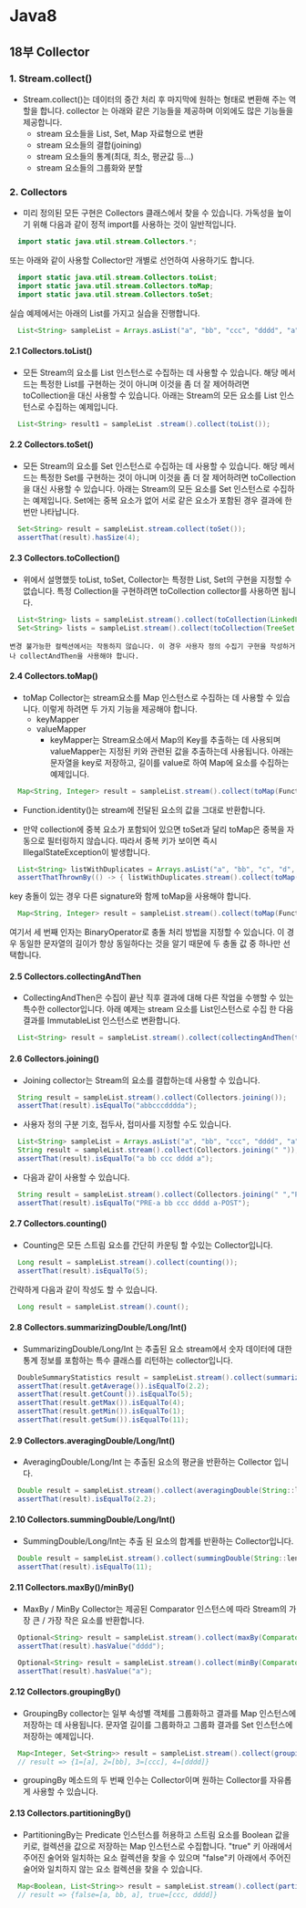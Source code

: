 # Java8
## 18부 Collector
### 1. Stream.collect()
  - Stream.collect()는 데이터의 중간 처리 후 마지막에 원하는 형태로 변환해 주는 역할을 합니다. collector 는 아래와 같은 기능들을 제공하며 이외에도 많은 기능들을 제공합니다.
    - stream 요소들을 List, Set, Map 자료형으로 변환
    - stream 요소들의 결합(joining)
    - stream 요소들의 통계(최대, 최소, 평균값 등...)
    - stream 요소들의 그룹화와 분할

### 2. Collectors
  - 미리 정의된 모든 구현은 Collectors 클래스에서 찾을 수 있습니다. 가독성을 높이기 위해 다음과 같이 정적 import를 사용하는 것이 일반적입니다.
  ```java
    import static java.util.stream.Collectors.*;
  ```
  또는 아래와 같이 사용할 Collector만 개별로 선언하여 사용하기도 합니다.
  ```java
    import static java.util.stream.Collectors.toList;
    import static java.util.stream.Collectors.toMap;
    import static java.util.stream.Collectors.toSet;
  ```
  실습 예제에서는 아래의 List를 가지고 실습을 진행합니다.
  ```java
    List<String> sampleList = Arrays.asList("a", "bb", "ccc", "dddd", "a");
  ```
#### 2.1 Collectors.toList()
  - 모든 Stream의 요소를 List 인스턴스로 수집하는 데 사용할 수 있습니다. 해당 메서드는 특정한 List를 구현하는 것이 아니며 이것을 좀 더 잘 제어하려면 toCollection을 대신 사용할 수 있습니다.
  아래는 Stream의 모든 요소를 List 인스턴스로 수집하는 예제입니다.
  ```java
    List<String> result1 = sampleList .stream().collect(toList());
  ```

#### 2.2 Collectors.toSet()
  - 모든 Stream의 요소를 Set 인스턴스로 수집하는 데 사용할 수 있습니다. 해당 메서드는 특정한 Set를 구현하는 것이 아니며 이것을 좀 더 잘 제어하려면 toCollection을 대신 사용할 수 있습니다.
  아래는 Stream의 모든 요소를 Set 인스턴스로 수집하는 예제입니다. Set에는 중복 요소가 없어 서로 같은 요소가 포함된 경우 결과에 한번만 나타납니다.
  ```java
    Set<String> result = sampleList.stream.collect(toSet());
    assertThat(result).hasSize(4);
  ```

#### 2.3 Collectors.toCollection()
  - 위에서 설명했듯 toList, toSet, Collector는 특정한 List, Set의 구현을 지정할 수 없습니다. 특정 Collection을 구현하려면 toCollection collector를 사용하면 됩니다.
  ```java
    List<String> lists = sampleList.stream().collect(toCollection(LinkedList::new));
    Set<String> lists = sampleList.stream().collect(toCollection(TreeSet::new));
  ```
    변경 불가능한 컬렉션에서는 작동하지 않습니다. 이 경우 사용자 정의 수집기 구현을 작성하거나 collectAndThen을 사용해야 합니다. 

#### 2.4 Collectors.toMap()
  - toMap Collector는 stream요소를 Map 인스턴스로 수집하는 데 사용할 수 있습니다. 이렇게 하려면 두 가지 기능을 제공해야 합니다. 
    - keyMapper
    - valueMapper
      - keyMapper는 Stream요소에서 Map의 Key를 추출하는 데 사용되며 valueMapper는 지정된 키와 관련된 값을 추출하는데 사용됩니다. 
    아래는 문자열을 key로 저장하고, 길이를 value로 하여 Map에 요소를 수집하는 예제입니다.
  ```java
    Map<String, Integer> result = sampleList.stream().collect(toMap(Function.identity(), String::length))
  ```
  - Function.identity()는 stream에 전달된 요소의 값을 그대로 반환합니다.

  - 만약 collection에 중복 요소가 포함되어 있으면 toSet과 달리 toMap은 중복을 자동으로 필터링하지 않습니다. 따라서 중복 키가 보이면 즉시 IllegalStateException이 발생합니다.
  ```java
    List<String> listWithDuplicates = Arrays.asList("a", "bb", "c", "d", "bb");
    assertThatThrownBy(() -> { listWithDuplicates.stream().collect(toMap(Function.identity(), String::length));}).isInstanceOf(IllegalStateException.class);
  ```
   key 충돌이 있는 경우 다른 signature와 함께 toMap을 사용해야 합니다.
  ```java
    Map<String, Integer> result = sampleList.stream().collect(toMap(Function.identity(), String::length, (item, identicalItem) -> item));
  ```
  여기서 세 번째 인자는 BinaryOperator로 충돌 처리 방법을 지정할 수 있습니다. 이 경우 동일한 문자열의 길이가 항상 동일하다는 것을 알기 때문에 두 충돌 값 중 하나만 선택합니다.

#### 2.5 Collectors.collectingAndThen
  - CollectingAndThen은 수집이 끝난 직후 결과에 대해 다른 작업을 수행할 수 있는 특수한 collector입니다.
  아래 예제는 stream 요소를 List인스턴스로 수집 한 다음 결과를 ImmutableList 인스턴스로 변환합니다.
  ```java
    List<String> result = sampleList.stream().collect(collectingAndThen(toList(), ImmutableList::copyOf));
  ```
#### 2.6 Collectors.joining()
  - Joining collector는 Stream<String>의 요소를 결합하는데 사용할 수 있습니다.
  ```java
    String result = sampleList.stream().collect(Collectors.joining());
    assertThat(result).isEqualTo("abbcccdddda");
  ```
  - 사용자 정의 구분 기호, 접두사, 접미사를 지정할 수도 있습니다.
  ```java
    List<String> sampleList = Arrays.asList("a", "bb", "ccc", "dddd", "a");
    String result = sampleList.stream().collect(Collectors.joining(" "));
    assertThat(result).isEqualTo("a bb ccc dddd a");
  ```
  - 다음과 같이 사용할 수 있습니다.
  ```java
    String result = sampleList.stream().collect(Collectors.joining(" ","PRE-", "-POST"));
    assertThat(result).isEqualTo("PRE-a bb ccc dddd a-POST");
  ```

#### 2.7 Collectors.counting()
  - Counting은 모든 스트림 요소를 간단히 카운팅 할 수있는 Collector입니다.
  ```java
    Long result = sampleList.stream().collect(counting());
    assertThat(result).isEqualTo(5);
  ```
  간략하게 다음과 같이 작성도 할 수 있습니다.
  ```java
    Long result = sampleList.stream().count();
  ```

#### 2.8 Collectors.summarizingDouble/Long/Int()
  - SummarizingDouble/Long/Int 는 추출된 요소 stream에서 숫자 데이터에 대한 통계 정보를 포함하는 특수 클래스를 리턴하는 collector입니다.
  ```java
    DoubleSummaryStatistics result = sampleList.stream().collect(summarizingDouble(String::length));
    assertThat(result.getAverage()).isEqualTo(2.2);
    assertThat(result.getCount()).isEqualTo(5);
    assertThat(result.getMax()).isEqualTo(4);
    assertThat(result.getMin()).isEqualTo(1);
    assertThat(result.getSum()).isEqualTo(11);
  ```
#### 2.9 Collectors.averagingDouble/Long/Int()
  - AveragingDouble/Long/Int 는 추출된 요소의 평균을 반환하는 Collector 입니다.
  ```java
    Double result = sampleList.stream().collect(averagingDouble(String::length));
    assertThat(result).isEqualTo(2.2);
  ```

#### 2.10 Collectors.summingDouble/Long/Int()
  - SummingDouble/Long/Int는 추출 된 요소의 합계를 반환하는 Collector입니다.
  ```java
    Double result = sampleList.stream().collect(summingDouble(String::length));
    assertThat(result).isEqualTo(11);
  ```
#### 2.11 Collectors.maxBy()/minBy()
  - MaxBy / MinBy Collector는 제공된 Comparator 인스턴스에 따라 Stream의 가장 큰 / 가장 작은 요소를 반환합니다.
  ```java
    Optional<String> result = sampleList.stream().collect(maxBy(Comparator.naturalOrder()));
    assertThat(result).hasValue("dddd");
  ```
  ```java
    Optional<String> result = sampleList.stream().collect(minBy(Comparator.naturalOrder()));
    assertThat(result).hasValue("a");
  ```

#### 2.12 Collectors.groupingBy()
  - GroupingBy collector는 일부 속성별 객체를 그룹화하고 결과를 Map 인스턴스에 저장하는 데 사용됩니다.
    문자열 길이를 그룹화하고 그룹화 결과를 Set 인스턴스에 저장하는 예제입니다.
  ```java
    Map<Integer, Set<String>> result = sampleList.stream().collect(groupingBy(String::length, toSet()));
    // result => {1=[a], 2=[bb], 3=[ccc], 4=[dddd]}
  ```
  - groupingBy 메소드의 두 번째 인수는 Collector이며 원하는 Collector를 자유롭게 사용할 수 있습니다.

#### 2.13 Collectors.partitioningBy()
  - PartitioningBy는 Predicate 인스턴스를 허용하고 스트림 요소를 Boolean 값을 키로, 컬렉션을 값으로 저장하는 Map 인스턴스로 수집합니다. "true" 키 아래에서 주어진 술어와 일치하는 요소 컬렉션을 찾을 수 있으며 "false"키 아래에서 주어진 술어와 일치하지 않는 요소 컬렉션을 찾을 수 있습니다.
  ```java
    Map<Boolean, List<String>> result = sampleList.stream().collect(partitioningBy(s -> s.length() > 2));
    // result => {false=[a, bb, a], true=[ccc, dddd]}
  ```